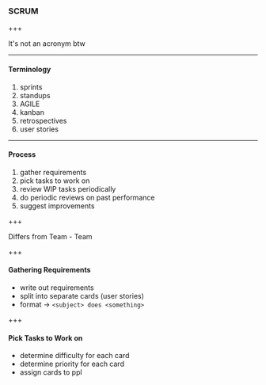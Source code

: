 ### SCRUM

+++

It's not an acronym btw

---

#### Terminology

1. sprints
2. standups
3. AGILE
4. kanban
5. retrospectives
6. user stories

---

#### Process

1. gather requirements
2. pick tasks to work on
3. review WIP tasks periodically
4. do periodic reviews on past performance
5. suggest improvements

+++

Differs from Team - Team

+++

#### Gathering Requirements

- write out requirements
- split into separate cards (user stories)
- format -> `<subject> does <something>`

+++

#### Pick Tasks to Work on

- determine difficulty for each card
- determine priority for each card
- assign cards to ppl
